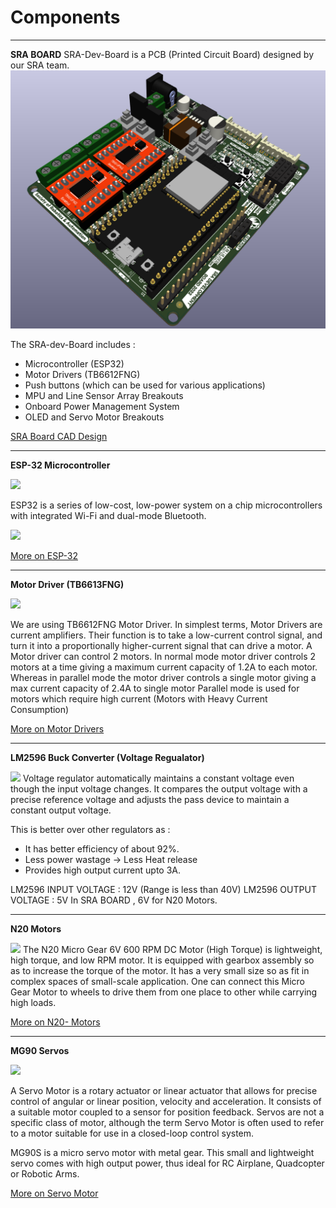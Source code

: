 # Components
---

**SRA BOARD**
SRA-Dev-Board is a PCB (Printed Circuit Board) designed by our SRA team.
![SRA Development Board](https://github.com/SRA-VJTI/sra-board-hardware-design/raw/master/documentation/assets/3d_sideview.png)

The SRA-dev-Board includes :
* Microcontroller (ESP32)
* Motor Drivers (TB6612FNG)
* Push buttons (which can be used for various applications)
* MPU and Line Sensor Array Breakouts
* Onboard Power Management System
* OLED and Servo Motor Breakouts

[SRA Board CAD Design](https://github.com/SRA-VJTI/sra-board-hardware-design)

---

**ESP-32 Microcontroller**

![](https://i.imgur.com/qfL7c7m.jpg)


ESP32 is a series of low-cost, low-power system on a chip microcontrollers with integrated Wi-Fi and dual-mode Bluetooth.

![](https://www.electronicshub.org/wp-content/uploads/2017/11/Basics-of-Microcontrollers-Image-2.jpg)

[More on ESP-32](https://github.com/KudoC0nan/Balance_On_Wheels/blob/dev_arsh/Notes/hello.md)

---

**Motor Driver (TB6613FNG)**


![](https://i.imgur.com/mpkMVv8.jpg)


We are using TB6612FNG Motor Driver. In simplest terms, Motor Drivers are current amplifiers.
Their function  is to take a low-current control signal, and turn it into a  proportionally higher-current signal that can drive a motor.
A Motor driver can control 2 motors. In normal mode motor driver controls 2 motors at a time giving a maximum current capacity of 1.2A to each motor.
Whereas in parallel mode the motor driver controls a single motor giving a max current capacity of 2.4A to single motor
Parallel mode is used for motors which require high current (Motors with Heavy Current Consumption)

[More on Motor Drivers](https://github.com/KudoC0nan/Balance_On_Wheels/blob/dev_arsh/Notes/pwm.md)

---

**LM2596 Buck Converter (Voltage Regualator)**

![](https://i.imgur.com/SWkWW9l.jpg)
Voltage regulator automatically maintains a constant voltage even though the input voltage changes. It compares the output voltage with a precise reference voltage and adjusts the pass device to maintain a constant output voltage.

This is better over other regulators as : 
* It has better efficiency of about 92%.
* Less power wastage -> Less Heat release  
* Provides high output current upto 3A.

LM2596 INPUT VOLTAGE : 12V (Range is less than 40V)
LM2596 OUTPUT VOLTAGE : 5V In SRA BOARD , 6V for N20 Motors.

---

**N20 Motors**


![](https://i.imgur.com/hztx7pB.jpeg)
The N20 Micro Gear 6V 600 RPM DC Motor (High Torque) is lightweight, high torque, and low RPM motor. It is equipped with gearbox assembly so as to increase the torque of the motor. It has a very small size so as fit in complex spaces of small-scale application. One can connect this Micro Gear Motor to wheels to drive them from one place to other while carrying high loads.

[More on N20- Motors](https://github.com/KudoC0nan/Balance_On_Wheels/blob/dev_shreyas/N20_Motor.md)

---

**MG90 Servos**

![](https://camo.githubusercontent.com/5105adc2c31f624ca2f1473e5ff03c042f80fcf41a3cd54e776da363c74edbc3/68747470733a2f2f636f6d706f6e656e74733130312e636f6d2f73697465732f64656661756c742f66696c65732f636f6d706f6e656e74732f4d473930532d4d6963726f2d536572766f2d4d6f746f722e6a7067)

A Servo Motor is a rotary actuator or linear actuator that allows for precise control of angular or linear position, velocity and acceleration. It consists of a suitable motor coupled to a sensor for position feedback. Servos are not a specific class of motor, although the term Servo Motor is often used to refer to a motor suitable for use in a closed-loop control system.

MG90S is a micro servo motor with metal gear. This small and lightweight servo comes with high output power, thus ideal for RC Airplane, Quadcopter or Robotic Arms.

[More on Servo Motor](https://github.com/KudoC0nan/Balance_On_Wheels/blob/dev_shreyas/Servo_Motor.md)
